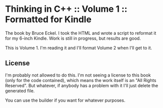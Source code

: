 # Thinking in C++ :: Volume 1 :: Formatted for Kindle

The book by Bruce Eckel. I took the HTML and wrote a script to
reformat it for my 6-inch Kindle. Work is still in progress, but
results are good.

This is Volume 1. I'm reading it and I'll format Volume 2 when I'll
get to it.

## License

I'm probably not allowed to do this. I'm not seeing a license to this
book (only for the code contained), which means the work itself is an
"All Rights Reserved". But whatever, if anybody has a problem with it
I'll just delete the generated file.

You can use the builder if you want for whatever purposes.

